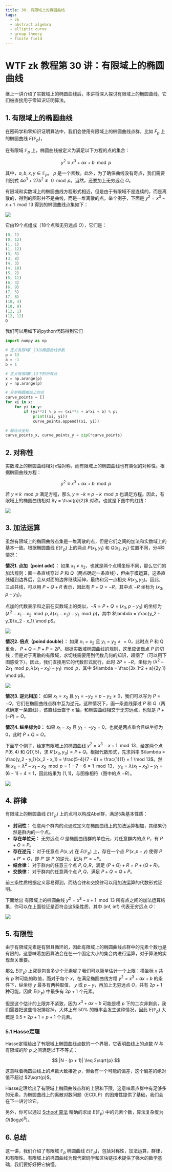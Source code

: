 ```yaml
---
title: 30. 有限域上的椭圆曲线
tags:
  - zk
  - abstract algebra
  - elliptic curve
  - group theory
  - finite field
---
```


# WTF zk 教程第 30 讲：有限域上的椭圆曲线

继上一讲介绍了实数域上的椭圆曲线后，本讲将深入探讨有限域上的椭圆曲线，它们被直接用于零知识证明算法。

## 1. 有限域上的椭圆曲线

在密码学和零知识证明算法中，我们会使用有限域上的椭圆曲线点群，比如 $F_p$ 上的椭圆曲线 $E(\mathbb{F}_p)$，

在有限域 $\mathbb{F}_p$ 上，椭圆曲线被定义为满足以下方程的点的集合：

$$
y^2 \equiv x^3 + ax + b \mod p
$$

其中，$a, b, x, y \in \mathbb{F}_p$， $p$ 是一个素数。此外，为了确保曲线没有奇点，我们需要判别式 $4a^3 + 27b^2 \not\equiv 0 \mod p$。当然，还要加上无穷远点 $O$。

有限域和实数域上的椭圆曲线方程形式相近，但是由于有限域不是连续的，而是离散的，得到的图形并不是曲线，而是一堆离散的点。举个例子，下面是 $y^2 = x^3 - x + 1 \mod 13$ 得到的椭圆曲线点集如下：

![](./img/30-1.png)

它由19个点组成（18个点和无穷远点 $O$），它们是：

```python
(0, 1)
(0, 12)
(1, 1)
(1, 12)
(3, 5)
(3, 8)
(4, 3)
(4, 10)
(5, 2)
(5, 11)
(6, 4)
(6, 9)
(7, 5)
(7, 8)
(10, 4)
(10, 9)
(12, 1)
(12, 12)
O
```

我们可以用如下的python代码得到它们

```python
import numpy as np

# 定义有限域F_13的椭圆曲线参数
p = 13
a = -1
b = 1

# 定义有限域F_13下的所有点
x = np.arange(p)
y = np.arange(p)

# 穷举椭圆曲线上的点
curve_points = []
for xi in x:
    for yi in y:
        if (yi**2) % p == (xi**3 + a*xi + b) % p:
            print((xi, yi))
            curve_points.append((xi, yi))

# 解压点坐标
curve_points_x, curve_points_y = zip(*curve_points)
```

## 2. 对称性

实数域上的椭圆曲线相对x轴对称，而有限域上的椭圆曲线也有类似的对称性。根据椭圆曲线方程：

$$
y^2 \equiv x^3 + ax + b \mod p
$$

若 $y \equiv k \mod p$ 满足方程，那么 $y \equiv -k \equiv p-k \mod p$ 也满足方程。因此，有限域上的椭圆曲线相对 $y = \frac{p}{2}$ 对称。也就是下图中的红线：

![](./img/30-1.png)

## 3. 加法运算

虽然有限域上的椭圆曲线点集是一堆离散的点，但是它们之间的加法和实数域上的基本一致。根据椭圆曲线 $E(\mathbb{F}_p)$ 上的两点 $P(x_1, y_1)$ 和 $Q(x_2, y_2)$ 位置不同，分4种情况：

**情况1. 点加（point add）：** 如果 $x_1 \neq x_2$，也就是两个点横坐标不同，那么它们的加法规则：画一条直线穿过 $P$ 和 $Q$（两点确定一条直线），但由于模运算，这条直线碰到边界后，会从对面的边界继续延伸，最终和另一点相交 $R(x_3, y_3)$。因此，三点共线，可以用 $P + Q + R$ 表示，因此有 $P + Q = -R$，其中点 $-R$ 坐标为 $(x_3, p-y_3)$。

点加的代数表示和之前在实数域上的类似，$-R = P+Q = (x_3, p - y_3)$ 的坐标为 $(\lambda^2 - x_1 - x_2 \mod p, \lambda(x_1 - x_3) - y_1 \mod p)$，其中 $\lambda = \frac{y_2 - y_1}{x_2 - x_1} \mod p$。

![](./img/30-2.png)

**情况2. 倍点（poind double）：** 如果 $x_1 = x_2$ 且 $y_1 = y_2 \neq = 0$，此时点 P 和 Q 重合， $P + Q = P+P = 2P$。根据实数域椭圆曲线的规则，这里应该做点 $P$ 的切线；但是对于离散的有限域，求切线需要用到代数几何的知识，超纲了（可以用下图感受下）。因此，我们直接用它的代数形式就行，此时 $2P = -R$，坐标为 $(\lambda^2 - 2x_1 \mod p, \lambda(x_1 - x_3) - y_1) \mod p$，其中 $\lambda = \frac{3x_1^2 + a}{2y_1} \mod p$。

![](./img/30-3.png)

**情况3. 逆元相加：** 如果 $x_1 = x_2$ 且 $y_1 = -y_2 = p- y_2 \neq 0$，我们可以写为 $P = -Q$，它们在椭圆曲线点群中互为逆元。这种情况下，画一条直线穿过 $P$ 和 $Q$（两点确定一条直线），该直线垂直于 x 轴，和椭圆曲线相交于无穷远点，也就是 $P + (-P) = O$。

**情况4. 纵坐标为0：** 如果 $x_1 = x_2$ 且 $y_1 =-y_2 = 0$，也就是两点重合且纵坐标为0，此时 $P + Q = O$。

下面举个例子，给定有限域上的椭圆曲线 $y^2 = x^3 - x + 1 \mod 13$，给定两个点 $P(6,4)$ 和 $Q(7,5)$，求 $R'(x_3, y_3) = P+Q$。根据代数形式，先求斜率 $\lambda = \frac{y_2 - y_1}{x_2 - x_1} = \frac{5-4}{7 - 6} = \frac{1}{1} = 1 \mod 13$。然后 $x_3 = \lambda^2 - x_1 - x_2 \mod p = 1 -7-6 = 1 \mod 13$， $y_3 = \lambda(x_1 - x_3) - y_1 = (6-1) - 4 = 1$，因此结果为 $(1,1)$，与图像相符（图中的点 $-R$）。

![](./img/30-2.png)

## 4. 群律

有限域上的椭圆曲线 $E(\mathbb{F}_p)$ 上的点可以构成Abel群，满足5条基本性质：

- **封闭性：** 任意两个群内的点通过定义在椭圆曲线上的加法运算相加，其结果仍然是群内的一个点。
- **存在单位元：** 无穷远点 $O$ 是椭圆曲线群的单位元，对任意群内的点 $P$，有 $P + O = P$。
- **存在逆元：** 对于任意点 $P(x, y)$ 在 $E(\mathbb{F}_p)$ 上，存在一个点 $P'(x, p-y)$ 使得 $P + P' = O$，即 $P'$ 是 $P$ 的逆元，记为 $P' = -P$。
- **结合律：** 对于群内的任意三个点 $P, Q, R$，满足 $(P + Q) + R = P + (Q + R)$。
- **交换律：** 对于群内的任意两个点 $P, Q$，满足 $P + Q = Q + P$。

前三条性质根据定义容易得到，而结合律和交换律可以用加法运算的代数形式证明。

下面给出 有限域上的椭圆曲线 $y^2 = x^3 - x + 1 \mod 13$ 所有点之间的加法运算结果，你可以在上面验证是否符合这5条性质，其中 (inf, inf) 代表无穷远点 $O$：

![](./img/30-4.png)

## 5. 有限性

由于有限域元素是有限且循环的，因此有限域上的椭圆曲线点群中的元素个数也是有限的，这意味着加密算法会在在一个固定大小的集合内进行运算，对于算法的实现至关重要。

那么 $E(\mathbb{F}_p)$ 上究竟包含多少个元素呢？我们可以简单估计一个上限：横坐标 $x$ 共有 $p$ 种可能的取值，而对于每个 $x$，在满足椭圆曲线方程 $y^2 = x^3 + ax + b$ 的条件下，纵坐标 $y$ 最多有两种取值， $y$ 或 $p-y$，再加上无穷远点 $O$，共有 $2p + 1$ 种可能。因此 $E(\mathbb{F}_p)$ 中最多有 $2p + 1$ 个元素。

但是这个估计的上限并不紧致，因为 $x^3 + ax + b$ 可能是模 $p$ 下的二次非剩余，我们需要把这些情况排除掉。大体上有 50% 的概率会发生这种情况，因此 $E(\mathbb{F}_p)$ 大概是 $0.5 * 2p +1 = p + 1$ 个元素。

### 5.1 Hasse定理

Hasse定理给出了有限域上椭圆曲线点数的一个界限，它表明曲线上的点数 $N$ 与有限域的阶 $p$ 之间满足以下不等式：

$$
|N - (p + 1)| \leq 2\sqrt{p}
$$

这意味着椭圆曲线上的点数大致接近 $p$，但会有一个可能的偏差，这个偏差的绝对值不超过 $2\sqrt{p}$。

Hasse定理给出了有限域上椭圆曲线点群的上限和下限，这意味着点群中有足够多的元素，为椭圆曲线上的离散对数问题（ECDLP）的困难性提供了基础，我们会在下一讲讨论它。

另外，你可以通过 [Schoof 算法](https://en.wikipedia.org/wiki/Schoof%27s_algorithm) 精确的求出 $E(\mathbb{F}_p)$ 中的元素个数，算法复杂度为 $O((\log{p})^6)$。

## 6. 总结

这一讲，我们介绍了有限域 $\mathbb{F}_p$ 椭圆曲线 $E(\mathbb{F}_p)$，包括对称性，加法运算，群律，和有限性。有限域上的椭圆曲线为现代密码学和区块链技术提供了强大的数学基础，我们要好好把它搞懂。